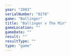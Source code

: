 ```yaml
---
year: "2003"
serialNumber: "0278" 
game: "Ballinger"
title: "Ballinger v The Min"
gameLocation: ""
gameDate: ""
result: ""
resultType: ""
type: "game"
---
```

